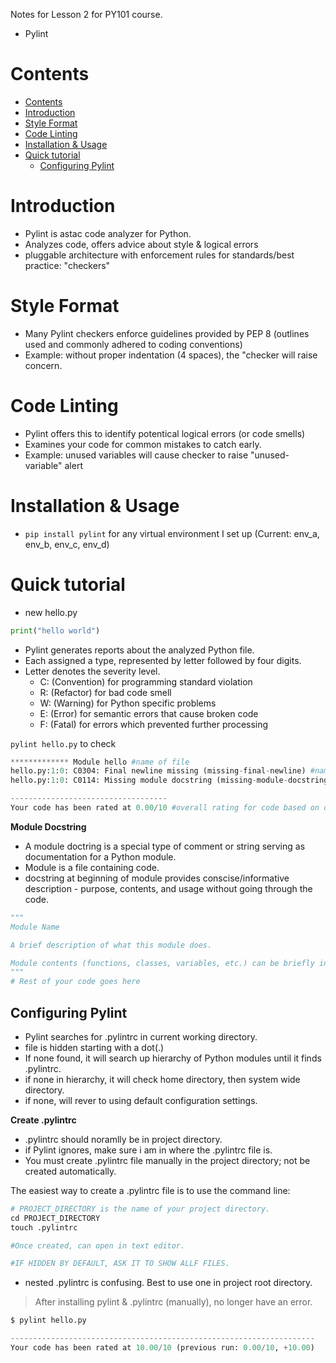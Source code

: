 Notes for Lesson 2 for PY101 course.
- Pylint
  
# Contents
- [Contents](#contents)
- [Introduction](#introduction)
- [Style Format](#style-format)
- [Code Linting](#code-linting)
- [Installation \& Usage](#installation--usage)
- [Quick tutorial](#quick-tutorial)
  - [Configuring Pylint](#configuring-pylint)


# Introduction
- Pylint is  astac code analyzer for Python.
- Analyzes code, offers advice about style & logical errors
- pluggable architecture with enforcement rules for standards/best practice: "checkers"

# Style Format
- Many Pylint checkers enforce guidelines provided by PEP 8 (outlines used and commonly adhered to coding conventions)
- Example: without proper indentation (4 spaces), the "checker will raise concern.

# Code Linting
- Pylint offers this to identify potentical logical errors (or code smells)
- Examines your code for common mistakes to catch early.
- Example: unused variables will cause checker to raise "unused-variable" alert
  
# Installation & Usage
- `pip install pylint` for any virtual environment I set up (Current: env_a, env_b, env_c, env_d)

# Quick tutorial
- new hello.py
```python
print("hello world")
```
- Pylint generates reports about the analyzed Python file.
- Each assigned a type, represented by letter followed by four digits.
- Letter denotes the severity level.
  - C: (Convention) for programming standard violation
  - R: (Refactor) for bad code smell
  - W: (Warning) for Python specific problems
  - E: (Error) for semantic errors that cause broken code
  - F: (Fatal) for errors which prevented further processing

`pylint hello.py` to check
```python
************* Module hello #name of file
hello.py:1:0: C0304: Final newline missing (missing-final-newline) #name:line 1 column 0(first character). Error code `c0304` represents error type. Description in parenthesis for context. note message might not be displayed on some systems
hello.py:1:0: C0114: Missing module docstring (missing-module-docstring)

-----------------------------------
Your code has been rated at 0.00/10 #overall rating for code based on detected issues. Notation for previous run indicates previous rating if any, and the change from previous run.
```

**Module Docstring**
- A module doctring is a special type of comment or string serving as documentation for a Python module.
- Module is a file containing code.
- docstring at beginning of module provides conscise/informative description - purpose, contents, and usage without going through the code.
  
```python
"""
Module Name

A brief description of what this module does.

Module contents (functions, classes, variables, etc.) can be briefly introduced here.
"""
# Rest of your code goes here
```
## Configuring Pylint
- Pylint searches for .pylintrc in current working directory.
- file is hidden starting with a dot(.)
- If none found, it will search up hierarchy of Python modules until it finds .pylintrc.
- if none in hierarchy, it will check home directory, then system wide directory.
- if none, will rever to using default configuration settings.

**Create .pylintrc**
- .pylintrc should noramlly be in project directory.
- if Pylint ignores, make sure i am in where the .pylintrc file is.
- You must create .pylintrc file manually in the project directory; not be created automatically.

The easiest way to create a .pylintrc file is to use the command line:

```python
# PROJECT_DIRECTORY is the name of your project directory.
cd PROJECT_DIRECTORY
touch .pylintrc

#Once created, can open in text editor.

#IF HIDDEN BY DEFAULT, ASK IT TO SHOW ALLF FILES.
```

- nested .pylintrc is confusing. Best to use one in project root directory.

> After installing pylint & .pylintrc (manually), no longer have an error.
> 
```python
$ pylint hello.py

--------------------------------------------------------------------
Your code has been rated at 10.00/10 (previous run: 0.00/10, +10.00)
```